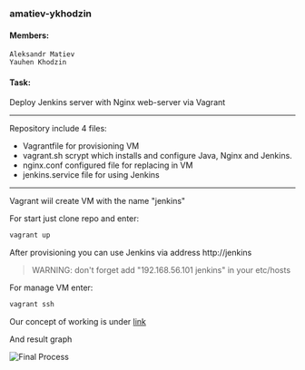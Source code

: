### amatiev-ykhodzin

#### Members:
    Aleksandr Matiev
    Yauhen Khodzin

#### Task:
Deploy Jenkins server with Nginx web-server via Vagrant
______

Repository include 4 files:
* Vagrantfile for provisioning VM
* vagrant.sh scrypt which installs and configure Java, Nginx and Jenkins.
* nginx.conf configured file for replacing in VM
* jenkins.service file for using Jenkins
______

Vagrant wiil create VM with the name "jenkins"

For start just clone repo and enter:
```bash
vagrant up
```
After provisioning you can use Jenkins via address http://jenkins
>WARNING: don't forget add "192.168.56.101 jenkins" in your etc/hosts

For manage VM enter: 
```bash
vagrant ssh
```

Our concept of working is under [link](https://i.imgur.com/2So7Vqg.jpg)

And result graph

![Final Process](https://i.imgur.com/cqMTLzm.png)
